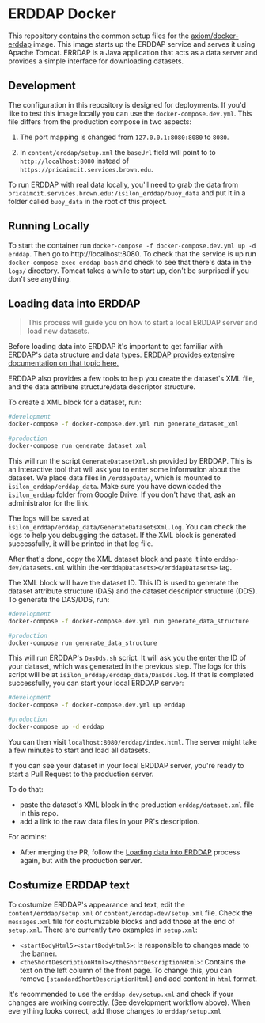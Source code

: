 # ERDDAP Docker

This repository contains the common setup files for the
[axiom/docker-erddap][1] image. This image starts up the ERDDAP service and
serves it using Apache Tomcat. ERRDAP is a Java application that acts as a 
data server and provides a simple interface for downloading datasets.

## Development

The configuration in this repository is designed for deployments. If you'd like
to test this image locally you can use the `docker-compose.dev.yml`.
This file differs from the production compose in two aspects:

1. The port mapping is changed from `127.0.0.1:8080:8080` to `8080`.

2. In `content/erddap/setup.xml` the `baseUrl` field will point to
to `http://localhost:8080` instead of `https://pricaimcit.services.brown.edu`.

To run ERDDAP with real data locally, you'll need to grab the data from
`pricaimcit.services.brown.edu:/isilon_erddap/buoy_data` and put it
in a folder called `buoy_data` in the root of this project.

## Running Locally

To start the container run `docker-compose -f docker-compose.dev.yml up -d erddap`. Then go to http://localhost:8080. To check that the service is up run `docker-compose exec erddap bash` and check to see that there's data in
the `logs/` directory. Tomcat takes a while to start up, don't be surprised if
you don't see anything.

## Loading data into ERDDAP

> This process will guide you on how to start a local ERDDAP server and load new datasets.

Before loading data into ERDDAP it's important to get familiar with ERDDAP's data structure and data types. [ERDDAP provides extensive documentation on that topic here.](https://coastwatch.pfeg.noaa.gov/erddap/download/setupDatasetsXml.html)

ERDDAP also provides a few tools to help you create the dataset's XML file, and the data attribute structure/data descriptor structure.

To create a XML block for a dataset, run:
```bash
#development
docker-compose -f docker-compose.dev.yml run generate_dataset_xml

#production
docker-compose run generate_dataset_xml
```

This will run the script `GenerateDatasetXml.sh` provided by ERDDAP. This is an interactive tool that will ask you to enter some information about the dataset. We place data files in `/erddapData/`, which is mounted to `isilon_erddap/erddap_data`. Make sure you have downloaded the `isilon_erddap` folder from Google Drive. If you don't have that, ask an administrator for the link.

The logs will be saved at `isilon_erddap/erddap_data/GenerateDatasetsXml.log`. You can check the logs to help you debugging the dataset. If the XML block is generated successfully, it will be printed in that log file.

After that's done, copy the XML dataset block and paste it into `erddap-dev/datasets.xml` within the `<erddapDatasets></erddapDatasets>` tag.

The XML block will have the dataset ID. This ID is used to generate the dataset attribute structure (DAS) and the dataset descriptor structure (DDS). To generate the DAS/DDS, run:

```bash
#development
docker-compose -f docker-compose.dev.yml run generate_data_structure

#production
docker-compose run generate_data_structure
```

This will run ERDDAP's `DasDds.sh` script. It will ask you the enter the ID of your dataset, which was generated in the previous step. The logs for this script will be at `isilon_erddap/erddap_data/DasDds.log`. If that is completed successfully, you can start your local ERDDAP server:

```bash
#development
docker-compose -f docker-compose.dev.yml up erddap

#production
docker-compose up -d erddap
```

You can then visit `localhost:8080/erddap/index.html`. The server might take a few minutes to start and load all datasets.

If you can see your dataset in your local ERDDAP server, you're ready to start a Pull Request to the production server.

To do that:
- paste the dataset's XML block in the production `erddap/dataset.xml` file in this repo.
- add a link to the raw data files in your PR's description.

For admins:
- After merging the PR, follow the [Loading data into ERDDAP](#loading-data-into-erddap) process again, but with the production server.


## Costumize ERDDAP text

To costumize ERDDAP's appearance and text, edit the `content/erddap/setup.xml` or `content/erddap-dev/setup.xml` file. Check the `messages.xml` file for costumizable blocks and add those at the end of `setup.xml`. There are currently two examples in `setup.xml`:

- `<startBodyHtml5><startBodyHtml5>`: Is responsible to changes made to the banner.
- `<theShortDescriptionHtml></theShortDescriptionHtml>`: Contains the text on the left column of the front page. To change this, you can remove `[standardShortDescriptionHtml]` and add content in `html` format.

It's recommended to use the `erddap-dev/setup.xml` and check if your changes are working correctly. (See development workflow above). When everything looks correct, add those changes to `erddap/setup.xml`

[1]: https://hub.docker.com/r/axiom/docker-erddap
